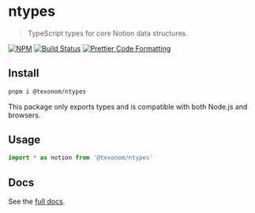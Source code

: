 # ntypes

> TypeScript types for core Notion data structures.

[![NPM](https://img.shields.io/npm/v/@texonom/ntypes.svg)](https://www.npmjs.com/package/@texonom/ntypes) [![Build Status](https://github.com/texonom/notion-node/actions/workflows/test.yml/badge.svg)](https://github.com/texonom/notion-node/actions/workflows/test.yml) [![Prettier Code Formatting](https://img.shields.io/badge/code_style-prettier-brightgreen.svg)](https://prettier.io)

## Install

```bash
pnpm i @texonom/ntypes
```

This package only exports types and is compatible with both Node.js and browsers.

## Usage

```ts
import * as notion from '@texonom/ntypes'
```

## Docs

See the [full docs](https://github.com/texonom/notion-node).
